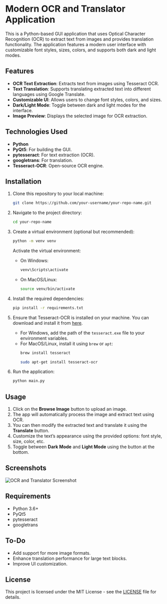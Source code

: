 # Modern OCR and Translator Application

This is a Python-based GUI application that uses Optical Character Recognition (OCR) to extract text from images and provides translation functionality. The application features a modern user interface with customizable font styles, sizes, colors, and supports both dark and light modes.

## Features
- **OCR Text Extraction**: Extracts text from images using Tesseract OCR.
- **Text Translation**: Supports translating extracted text into different languages using Google Translate.
- **Customizable UI**: Allows users to change font styles, colors, and sizes.
- **Dark/Light Mode**: Toggle between dark and light modes for the interface.
- **Image Preview**: Displays the selected image for OCR extraction.

## Technologies Used
- **Python**
- **PyQt5**: For building the GUI.
- **pytesseract**: For text extraction (OCR).
- **googletrans**: For translation.
- **Tesseract-OCR**: Open-source OCR engine.

## Installation
1. Clone this repository to your local machine:
    ```bash
    git clone https://github.com/your-username/your-repo-name.git
    ```
2. Navigate to the project directory:
    ```bash
    cd your-repo-name
    ```
3. Create a virtual environment (optional but recommended):
    ```bash
    python -m venv venv
    ```
    Activate the virtual environment:
    - On Windows:
        ```bash
        venv\Scripts\activate
        ```
    - On MacOS/Linux:
        ```bash
        source venv/bin/activate
        ```

4. Install the required dependencies:
    ```bash
    pip install -r requirements.txt
    ```

5. Ensure that Tesseract-OCR is installed on your machine. You can download and install it from [here](https://github.com/tesseract-ocr/tesseract).
   - For Windows, add the path of the `tesseract.exe` file to your environment variables.
   - For MacOS/Linux, install it using `brew` or `apt`:
     ```bash
     brew install tesseract
     ```
     ```bash
     sudo apt-get install tesseract-ocr
     ```

6. Run the application:
    ```bash
    python main.py
    ```

## Usage
1. Click on the **Browse Image** button to upload an image.
2. The app will automatically process the image and extract text using OCR.
3. You can then modify the extracted text and translate it using the **Translate** button.
4. Customize the text’s appearance using the provided options: font style, size, color, etc.
5. Toggle between **Dark Mode** and **Light Mode** using the button at the bottom.

## Screenshots
![OCR and Translator Screenshot](path/to/screenshot.png)

## Requirements
- Python 3.6+
- PyQt5
- pytesseract
- googletrans

## To-Do
- Add support for more image formats.
- Enhance translation performance for large text blocks.
- Improve UI customization.

## License
This project is licensed under the MIT License - see the [LICENSE](LICENSE) file for details.
